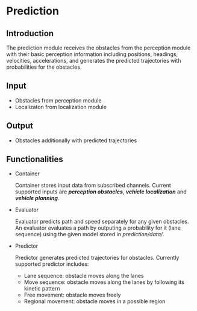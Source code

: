 # Prediction

## Introduction
  The prediction module receives the obstacles from the perception module with
  their basic perception information including positions, headings, velocities,
  accelerations, and generates the predicted trajectories with probabilities for
  the obstacles.

## Input
  * Obstacles from perception module
  * Localizaton from localization module

## Output
  * Obstacles additionally with predicted trajectories

## Functionalities
  * Container

      Container stores input data from subscribed channels. Current supported
      inputs are **_perception obstacles_**, **_vehicle localization_** and **_vehicle planning_**.

  * Evaluator

      Evaluator predicts path and speed separately for any given obstacles. An
      evaluator evaluates a path by outputing a probability for it (lane
      sequence) using the given model stored in _prediction/data/_.

  * Predictor

      Predictor generates predicted trajectories for obstacles. Currently
      supported predictor includes:

      * Lane sequence: obstacle moves along the lanes
      * Move sequence: obstacle moves along the lanes by following its kinetic pattern
      * Free movement: obstacle moves freely
      * Regional movement: obstacle moves in a possible region
